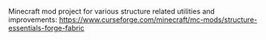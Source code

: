 Minecraft mod project for various structure related utilities and improvements: https://www.curseforge.com/minecraft/mc-mods/structure-essentials-forge-fabric
